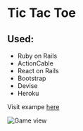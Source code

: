 
# Tic Tac Toe

  

## Used:

- Ruby on Rails
- ActionCable
- React on Rails
- Bootstrap
- Devise
- Heroku

Visit exampe [here](https://obscure-ridge-81166.herokuapp.com)

![Game view](https://i.ibb.co/6DBgGD1/Screenshot-2021-04-07-at-16-31-28.png)